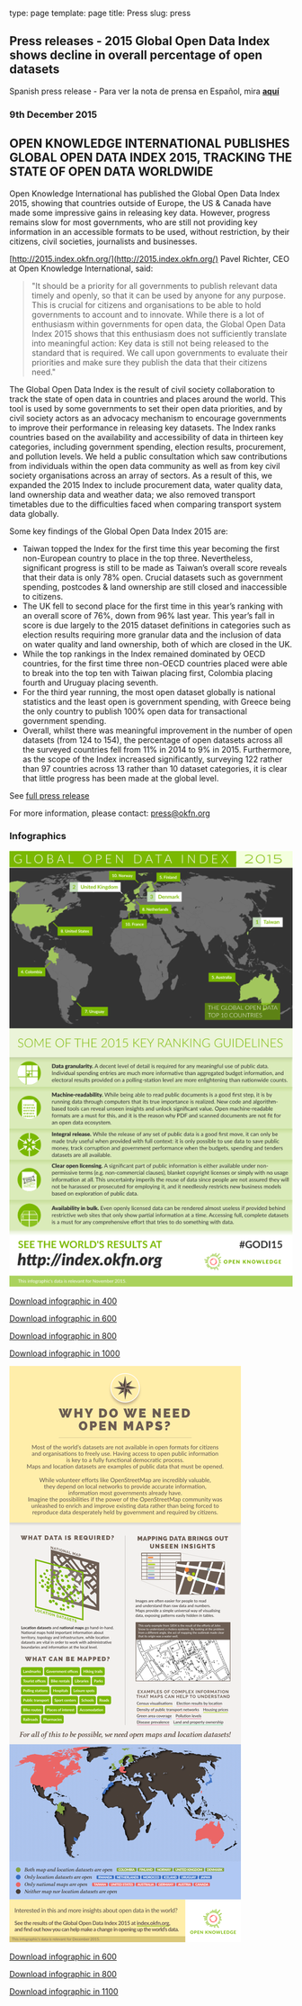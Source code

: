 type: page
template: page
title: Press
slug: press

## Press releases - 2015 Global Open Data Index shows decline in overall percentage of open datasets
Spanish press release - Para ver la nota de prensa en Español, mira **[aquí](https://docs.google.com/document/d/17xhcqZ7fmk48Yb_osuuSZ_gyJXS8HVpzfsynUEVLus4/edit)**

### 9th December 2015

## OPEN KNOWLEDGE INTERNATIONAL PUBLISHES GLOBAL OPEN DATA INDEX 2015, TRACKING THE STATE OF OPEN DATA WORLDWIDE

Open Knowledge International has published the Global Open Data Index 2015, showing that countries outside of Europe, the US & Canada have made some impressive gains in releasing key data. However, progress remains slow for most governments, who are still not providing key information in an accessible formats to be used, without restriction, by their citizens, civil societies, journalists and businesses.

[http://2015.index.okfn.org/](http://2015.index.okfn.org/)
Pavel Richter, CEO at Open Knowledge International, said:
> "It should be a priority for all governments to publish relevant data timely and openly, so that it can be used by anyone for any purpose. This is crucial for citizens and organisations to be able to hold governments to account and to innovate. While there is a lot of enthusiasm within governments for open data, the Global Open Data Index 2015 shows that this enthusiasm does not sufficiently translate into meaningful action: Key data is still not being released to the standard that is required. We call upon governments to evaluate their priorities and make sure they publish the data that their citizens need."

The Global Open Data Index is the result of civil society collaboration to track  the state of open data in countries and places around the world. This tool is used by some governments to set their open data priorities, and by civil society actors as an advocacy mechanism to encourage governments to improve their performance in releasing key datasets.
The Index ranks countries based on the availability and accessibility of data in thirteen key categories, including government spending, election results, procurement, and pollution levels. We held a  public consultation which saw contributions from individuals within the open data community as well as from key civil society organisations across an array of sectors. As a result of this, we expanded the 2015 Index to include procurement data, water quality data, land ownership data and weather data; we also removed transport timetables due to the difficulties faced when comparing transport system data  globally.

Some key findings of the Global Open Data Index 2015  are:

* Taiwan topped the Index for the first time this year becoming the first non-European country to place in the top three. Nevertheless, significant progress is still to be made as Taiwan’s overall score reveals that their data is only 78% open. Crucial datasets such as government spending, postcodes & land ownership are still closed and inaccessible to citizens.
* The UK fell to second place for the first time in this year’s ranking with an overall score of 76%, down from 96% last year. This year’s fall in score is due largely to the 2015 dataset definitions in categories such as election results requiring more granular data and the inclusion of data on water quality and land ownership, both of which are closed in the UK.
* While the top rankings in the Index remained dominated by OECD countries, for the first time three non-OECD countries placed were able to break into the top ten with Taiwan placing first, Colombia placing fourth and Uruguay placing seventh.
* For the third year running, the most open dataset globally is national statistics and the least open is government spending, with Greece being the only country to publish 100% open data for transactional government spending.
* Overall, whilst there was meaningful improvement in the number of open datasets (from 124 to 154), the percentage of open datasets across all the surveyed countries fell from 11% in 2014 to 9% in 2015. Furthermore, as the scope of the Index increased significantly, surveying 122 rather than 97 countries  across 13 rather than 10 dataset categories, it is clear that little progress has been made at the global level.

See [full press release](https://docs.google.com/document/d/179W9FYB7ZbU3nNB-kopVuNYtU2x4Ie-zQGlJfDfOKM8/edit#)

For more information, please contact: <a href="mailto:index@okfn.org">press@okfn.org</a>

### Infographics

![infographic I](/static/images/press/2015/odi-600.png)

[Download infographic in 400](/static/images/press/2015/odi-400.png)

[Download infographic in 600](/static/images/press/2015/odi-600.png)

[Download infographic in 800](/static/images/press/2015/odi-800.png)

[Download infographic in 1000](/static/images/press/2015/odi-1000.png)


![infographic II](/static/images/press/2015/map-infog-800.png)

[Download infographic in 600](/static/images/press/2015/map-infog-600.png)

[Download infographic in 800](/static/images/press/2015/map-infog-800.png)

[Download infographic in 1100](/static/images/press/2015/map-infog-1100.png)


